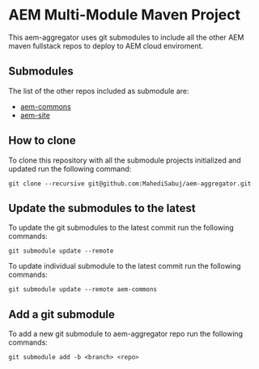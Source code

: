 # AEM Multi-Module Maven Project
This aem-aggregator uses git submodules to include all the other AEM maven fullstack repos to deploy to AEM cloud enviroment.

## Submodules
The list of the other repos included as submodule are:

* [aem-commons](https://github.com/MahediSabuj/aem-commons)
* [aem-site](https://github.com/MahediSabuj/aem-site)

## How to clone

To clone this repository with all the submodule projects initialized and updated run the following command:

    git clone --recursive git@github.com:MahediSabuj/aem-aggregator.git

## Update the submodules to the latest

To update the git submodules to the latest commit run the following commands:

    git submodule update --remote 
    
To update individual submodule to the latest commit run the following commands:

    git submodule update --remote aem-commons

## Add a git submodule

To add a new git submodule to aem-aggregator repo run the following commands:

    git submodule add -b <branch> <repo>
